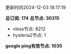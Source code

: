 更新时间2024-12-03 18:17:19

**总订阅: 174**
**总节点: 30315**
- vless节点: 8212
- hysteria2节点: 1

**google ping有效节点: 1035**
